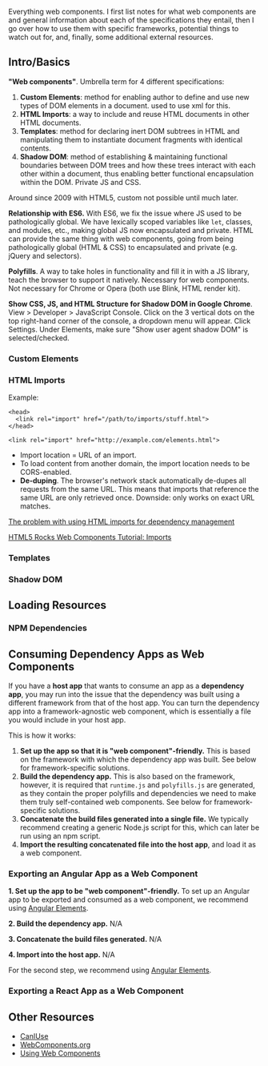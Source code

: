 Everything web components. I first list notes for what web components are and general information about each of the specifications they entail, then I go over how to use them with specific frameworks, potential things to watch out for, and, finally, some additional external resources.

## Intro/Basics

**"Web components"**. Umbrella term for 4 different specifications:

   1. **Custom Elements**: method for enabling author to define and use new types of DOM elements in a document. used to use xml for this.
   2. **HTML Imports**: a way to include and reuse HTML documents in other HTML documents.
   3. **Templates**: method for declaring inert DOM subtrees in HTML and manipulating them to instantiate document fragments with identical contents.
   4. **Shadow DOM**: method of establishing & maintaining functional boundaries between DOM trees and how these trees interact with each other within a document, thus enabling better functional encapsulation within the DOM. Private JS and CSS.

Around since 2009 with HTML5, custom not possible until much later.

**Relationship with ES6.** With ES6, we fix the issue where JS used to be pathologically global. We have lexically scoped variables like `let`, classes, and modules, etc., making global JS now encapsulated and private. HTML can provide the same thing with web components, going from being pathologically global (HTML & CSS) to encapsulated and private (e.g. jQuery and selectors).

**Polyfills**. A way to take holes in functionality and fill it in with a JS library, teach the browser to support it natively. Necessary for web components. Not necessary for Chrome or Opera (both use Blink, HTML render kit).

**Show CSS, JS, and HTML Structure for Shadow DOM in Google Chrome**. View > Developer > JavaScript Console. Click on the 3 vertical dots on the top right-hand corner of the console, a dropdown menu will appear. Click Settings. Under Elements, make sure "Show user agent shadow DOM" is selected/checked.

### Custom Elements

### HTML Imports

Example:
```
<head>
  <link rel="import" href="/path/to/imports/stuff.html">
</head>
```

```
<link rel="import" href="http://example.com/elements.html">
```

- Import location = URL of an import.
- To load content from another domain, the import location needs to be CORS-enabled.
- **De-duping**. The browser's network stack automatically de-dupes all requests from the same URL. This means that imports that reference the same URL are only retrieved once. Downside: only works on exact URL matches.

[The problem with using HTML imports for dependency management](https://github.com/tjvantoll/www.tjvantoll.com/blob/master/_posts/2014-08-12-the-problem-with-using-html-imports-for-dependency-management.markdown)

[HTML5 Rocks Web Components Tutorial: Imports](https://www.html5rocks.com/en/tutorials/webcomponents/imports/)

### Templates

### Shadow DOM

## Loading Resources

### NPM Dependencies

## Consuming Dependency Apps as Web Components
If you have a **host app** that wants to consume an app as a **dependency app**, you may run into the issue that the dependency was built using a different framework from that of the host app. You can turn the dependency app into a framework-agnostic web component, which is essentially a file you would include in your host app.

This is how it works:

1. **Set up the app so that it is "web component"-friendly.** This is based on the framework with which the dependency app was built. See below for framework-specific solutions.
2. **Build the dependency app.** This is also based on the framework, however, it is required that `runtime.js` and `polyfills.js` are generated, as they contain the proper polyfills and dependencies we need to make them truly self-contained web components. See below for framework-specific solutions.
3. **Concatenate the build files generated into a single file.** We typically recommend creating a generic Node.js script for this, which can later be run using an npm script.
4. **Import the resulting concatenated file into the host app**, and load it as a web component.


### Exporting an Angular App as a Web Component

**1. Set up the app to be "web component"-friendly.**
To set up an Angular app to be exported and consumed as a web component, we recommend using [Angular Elements](https://angular.io/guide/elements).



**2. Build the dependency app.**
N/A

**3. Concatenate the build files generated.**
N/A

**4. Import into the host app.**
N/A

For the second step, we recommend using [Angular Elements](https://angular.io/guide/elements).

### Exporting a React App as a Web Component

## Other Resources

- [CanIUse](https://caniuse.com/)
- [WebComponents.org](https://www.webcomponents.org)
- [Using Web Components](https://www.safaribooksonline.com/videos/using-web-components/9781491957264)

